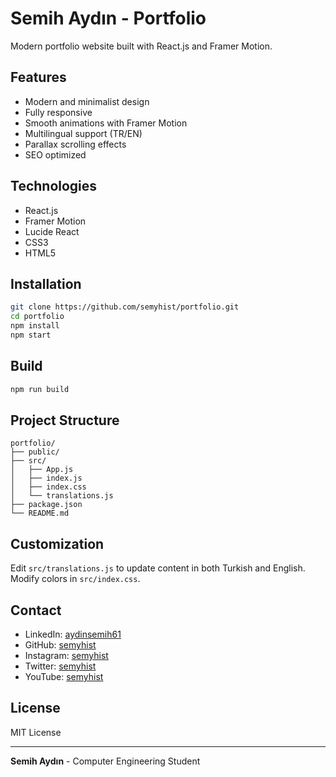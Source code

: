 # Semih Aydın - Portfolio

Modern portfolio website built with React.js and Framer Motion.

## Features

- Modern and minimalist design
- Fully responsive
- Smooth animations with Framer Motion
- Multilingual support (TR/EN)
- Parallax scrolling effects
- SEO optimized

## Technologies

- React.js
- Framer Motion
- Lucide React
- CSS3
- HTML5

## Installation

```bash
git clone https://github.com/semyhist/portfolio.git
cd portfolio
npm install
npm start
```

## Build

```bash
npm run build
```

## Project Structure

```
portfolio/
├── public/
├── src/
│   ├── App.js
│   ├── index.js
│   ├── index.css
│   └── translations.js
├── package.json
└── README.md
```

## Customization

Edit `src/translations.js` to update content in both Turkish and English.
Modify colors in `src/index.css`.

## Contact

- LinkedIn: [aydinsemih61](https://www.linkedin.com/in/aydinsemih61)
- GitHub: [semyhist](https://github.com/semyhist)
- Instagram: [semyhist](https://instagram.com/semyhist)
- Twitter: [semyhist](https://twitter.com/semyhist)
- YouTube: [semyhist](https://youtube.com/@semyhist)



## License

MIT License

---

**Semih Aydın** - Computer Engineering Student